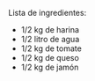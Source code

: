 Lista de ingredientes:
- 1/2 kg de harina
- 1/2 litro de agua
- 1/2 kg de tomate
- 1/2 kg de queso
- 1/2 kg de jamón
